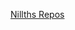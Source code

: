 [Nillths Repos](https://github.com/Nillth)



<!--stackedit_data:
eyJoaXN0b3J5IjpbLTI0MDc0MzkxOV19
-->